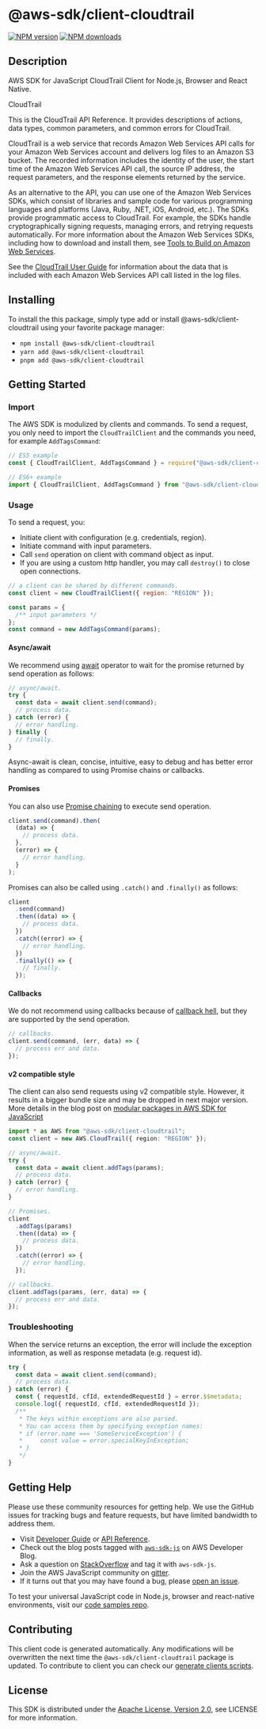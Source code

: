 <!-- generated file, do not edit directly -->

# @aws-sdk/client-cloudtrail

[![NPM version](https://img.shields.io/npm/v/@aws-sdk/client-cloudtrail/latest.svg)](https://www.npmjs.com/package/@aws-sdk/client-cloudtrail)
[![NPM downloads](https://img.shields.io/npm/dm/@aws-sdk/client-cloudtrail.svg)](https://www.npmjs.com/package/@aws-sdk/client-cloudtrail)

## Description

AWS SDK for JavaScript CloudTrail Client for Node.js, Browser and React Native.

<fullname>CloudTrail</fullname>

<p>This is the CloudTrail API Reference. It provides descriptions of actions, data types, common parameters, and common errors for CloudTrail.</p>
<p>CloudTrail is a web service that records Amazon Web Services API calls for your Amazon Web Services account and delivers log files to an Amazon S3 bucket.
The recorded information includes the identity of the user, the start time of the Amazon Web Services API call, the source IP address, the request parameters, and the response elements returned by the service.</p>
<note>
<p>As an alternative to the API,
you can use one of the Amazon Web Services SDKs, which consist of libraries and sample code for various
programming languages and platforms (Java, Ruby, .NET, iOS, Android, etc.). The SDKs
provide programmatic access to CloudTrail. For example, the SDKs
handle cryptographically signing requests, managing errors, and retrying requests
automatically. For more information about the Amazon Web Services SDKs, including how to download and install
them, see <a href="http://aws.amazon.com/tools/">Tools to Build on Amazon Web Services</a>.</p>
</note>
<p>See the <a href="https://docs.aws.amazon.com/awscloudtrail/latest/userguide/cloudtrail-user-guide.html">CloudTrail User
Guide</a> for information about the data that is included with each Amazon Web Services API call listed in the log files.</p>

## Installing

To install the this package, simply type add or install @aws-sdk/client-cloudtrail
using your favorite package manager:

- `npm install @aws-sdk/client-cloudtrail`
- `yarn add @aws-sdk/client-cloudtrail`
- `pnpm add @aws-sdk/client-cloudtrail`

## Getting Started

### Import

The AWS SDK is modulized by clients and commands.
To send a request, you only need to import the `CloudTrailClient` and
the commands you need, for example `AddTagsCommand`:

```js
// ES5 example
const { CloudTrailClient, AddTagsCommand } = require("@aws-sdk/client-cloudtrail");
```

```ts
// ES6+ example
import { CloudTrailClient, AddTagsCommand } from "@aws-sdk/client-cloudtrail";
```

### Usage

To send a request, you:

- Initiate client with configuration (e.g. credentials, region).
- Initiate command with input parameters.
- Call `send` operation on client with command object as input.
- If you are using a custom http handler, you may call `destroy()` to close open connections.

```js
// a client can be shared by different commands.
const client = new CloudTrailClient({ region: "REGION" });

const params = {
  /** input parameters */
};
const command = new AddTagsCommand(params);
```

#### Async/await

We recommend using [await](https://developer.mozilla.org/en-US/docs/Web/JavaScript/Reference/Operators/await)
operator to wait for the promise returned by send operation as follows:

```js
// async/await.
try {
  const data = await client.send(command);
  // process data.
} catch (error) {
  // error handling.
} finally {
  // finally.
}
```

Async-await is clean, concise, intuitive, easy to debug and has better error handling
as compared to using Promise chains or callbacks.

#### Promises

You can also use [Promise chaining](https://developer.mozilla.org/en-US/docs/Web/JavaScript/Guide/Using_promises#chaining)
to execute send operation.

```js
client.send(command).then(
  (data) => {
    // process data.
  },
  (error) => {
    // error handling.
  }
);
```

Promises can also be called using `.catch()` and `.finally()` as follows:

```js
client
  .send(command)
  .then((data) => {
    // process data.
  })
  .catch((error) => {
    // error handling.
  })
  .finally(() => {
    // finally.
  });
```

#### Callbacks

We do not recommend using callbacks because of [callback hell](http://callbackhell.com/),
but they are supported by the send operation.

```js
// callbacks.
client.send(command, (err, data) => {
  // process err and data.
});
```

#### v2 compatible style

The client can also send requests using v2 compatible style.
However, it results in a bigger bundle size and may be dropped in next major version. More details in the blog post
on [modular packages in AWS SDK for JavaScript](https://aws.amazon.com/blogs/developer/modular-packages-in-aws-sdk-for-javascript/)

```ts
import * as AWS from "@aws-sdk/client-cloudtrail";
const client = new AWS.CloudTrail({ region: "REGION" });

// async/await.
try {
  const data = await client.addTags(params);
  // process data.
} catch (error) {
  // error handling.
}

// Promises.
client
  .addTags(params)
  .then((data) => {
    // process data.
  })
  .catch((error) => {
    // error handling.
  });

// callbacks.
client.addTags(params, (err, data) => {
  // process err and data.
});
```

### Troubleshooting

When the service returns an exception, the error will include the exception information,
as well as response metadata (e.g. request id).

```js
try {
  const data = await client.send(command);
  // process data.
} catch (error) {
  const { requestId, cfId, extendedRequestId } = error.$$metadata;
  console.log({ requestId, cfId, extendedRequestId });
  /**
   * The keys within exceptions are also parsed.
   * You can access them by specifying exception names:
   * if (error.name === 'SomeServiceException') {
   *     const value = error.specialKeyInException;
   * }
   */
}
```

## Getting Help

Please use these community resources for getting help.
We use the GitHub issues for tracking bugs and feature requests, but have limited bandwidth to address them.

- Visit [Developer Guide](https://docs.aws.amazon.com/sdk-for-javascript/v3/developer-guide/welcome.html)
  or [API Reference](https://docs.aws.amazon.com/AWSJavaScriptSDK/v3/latest/index.html).
- Check out the blog posts tagged with [`aws-sdk-js`](https://aws.amazon.com/blogs/developer/tag/aws-sdk-js/)
  on AWS Developer Blog.
- Ask a question on [StackOverflow](https://stackoverflow.com/questions/tagged/aws-sdk-js) and tag it with `aws-sdk-js`.
- Join the AWS JavaScript community on [gitter](https://gitter.im/aws/aws-sdk-js-v3).
- If it turns out that you may have found a bug, please [open an issue](https://github.com/aws/aws-sdk-js-v3/issues/new/choose).

To test your universal JavaScript code in Node.js, browser and react-native environments,
visit our [code samples repo](https://github.com/aws-samples/aws-sdk-js-tests).

## Contributing

This client code is generated automatically. Any modifications will be overwritten the next time the `@aws-sdk/client-cloudtrail` package is updated.
To contribute to client you can check our [generate clients scripts](https://github.com/aws/aws-sdk-js-v3/tree/main/scripts/generate-clients).

## License

This SDK is distributed under the
[Apache License, Version 2.0](http://www.apache.org/licenses/LICENSE-2.0),
see LICENSE for more information.
